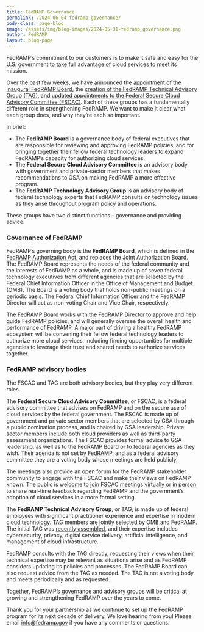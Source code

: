 ```yaml
---
title: FedRAMP Governance
permalink: /2024-06-04-fedramp-governance/
body-class: page-blog
image: /assets/img/blog-images/2024-05-31-fedramp_governance.png
author: FedRAMP
layout: blog-page
---
```

FedRAMP’s commitment to our customers is to make it safe and easy for the U.S. government to take full advantage of cloud services to meet its mission. 

Over the past few weeks, we have announced the <a href="https://www.gsa.gov/about-us/newsroom/news-releases/fedramp-board-launched-to-support-safe-secure-use-05142024" target="_blank" rel="noopener noreferrer">appointment of the inaugural FedRAMP Board</a>, the <a href="https://www.gsa.gov/about-us/newsroom/news-releases/fedramp-launches-technical-advisory-group-to-help-05212024" target="_blank" rel="noopener noreferrer">creation of the FedRAMP Technical Advisory Group (TAG)</a>, and <a href="https://www.gsa.gov/about-us/newsroom/news-releases/gsa-announces-membership-changes-to-federal-secure-05082024" target="_blank" rel="noopener noreferrer">updated appointments to the Federal Secure Cloud Advisory Committee (FSCAC)</a>. Each of these groups has a fundamentally different role in strengthening FedRAMP. We want to make it clear what each group does, and why they’re each so important. 

In brief:
- The <b>FedRAMP Board</b> is a governance body of federal executives that are responsible for reviewing and approving FedRAMP policies, and for bringing together their fellow federal technology leaders to expand FedRAMP’s capacity for authorizing cloud services.
- The <b>Federal Secure Cloud Advisory Committee</b> is an advisory body with government and private-sector members that makes recommendations to GSA on making FedRAMP a more effective program.
- The <b>FedRAMP Technology Advisory Group</b> is an advisory body of federal technology experts that FedRAMP consults on technology issues as they arise throughout program policy and operations.

These groups have two distinct functions - governance and providing advice. 

<h3>Governance of FedRAMP</h3>
FedRAMP’s governing body is the <b>FedRAMP Board</b>, which is defined in the <a href="https://www.fedramp.gov/blog/2023-01-11-announces-passing-fedramp-auth-act/" target="_blank" rel="noopener noreferrer">FedRAMP Authorization Act</a>, and replaces the Joint Authorization Board. The FedRAMP Board represents the needs of the federal community and the interests of FedRAMP as a whole, and is made up of seven federal technology executives from different agencies that are selected by the Federal Chief Information Officer in the Office of Management and Budget (OMB). The Board is a voting body that holds non-public meetings on a periodic basis. The Federal Chief Information Officer and the FedRAMP Director will act as non-voting Chair and Vice Chair, respectively.

The FedRAMP Board works with the FedRAMP Director to approve and help guide FedRAMP policies, and will generally oversee the overall health and performance of FedRAMP. A major part of driving a healthy FedRAMP ecosystem will be convening their fellow federal technology leaders to authorize more cloud services, including finding opportunities for multiple agencies to leverage their trust and shared needs to authorize services together.
 
<h3>FedRAMP advisory bodies</h3>

The FSCAC and TAG are both advisory bodies, but they play very different roles. 

The <b>Federal Secure Cloud Advisory Committee</b>, or FSCAC, is a federal advisory committee that advises on FedRAMP and on the secure use of cloud services by the federal government. The FSCAC  is made up of government and private sector members that are selected by GSA through a public nomination process, and is chaired by GSA leadership. Private sector members include both cloud providers as well as third-party assessment organizations. The FSCAC provides formal advice to GSA leadership, as well as to the FedRAMP Board or to federal agencies as they wish. Their agenda is not set by FedRAMP, and as a federal advisory committee they are a voting body whose meetings are held publicly.

The meetings also provide an open forum for the FedRAMP stakeholder community to engage with the FSCAC and make their views on FedRAMP known. The public is <a href="https://www.gsa.gov/technology/government-it-initiatives/federal-secure-cloud-advisory-committee/federal-secure-cloud-advisory-committee-meetings" target="_blank" rel="noopener noreferrer">welcome to join FSCAC meetings virtually or in person</a> to share real-time feedback regarding FedRAMP and the government’s adoption of cloud services in a more formal setting.

The <b>FedRAMP Technical Advisory Group</b>, or TAG, is made up of federal employees with significant practitioner experience and expertise in modern cloud technology. TAG members are jointly selected by OMB and FedRAMP. The initial TAG was <a href="https://www.gsa.gov/about-us/newsroom/news-releases/fedramp-launches-technical-advisory-group-to-help-05212024" target="_blank" rel="noopener noreferrer">recently assembled</a>, and their expertise includes cybersecurity, privacy, digital service delivery, artificial intelligence, and management of cloud infrastructure.

FedRAMP consults with the TAG directly, requesting their views when their technical expertise may be relevant as situations arise and as FedRAMP considers updating its policies and processes. The FedRAMP Board can also request advice from the TAG as needed. The TAG is not a voting body and meets periodically and as requested.  

Together, FedRAMP’s governance and advisory groups will be critical at growing and strengthening FedRAMP over the years to come.

Thank you for your partnership as we continue to set up the FedRAMP program for its next decade of delivery. We love hearing from you! Please email <a href="mailto:info@fedramp.gov" target="_blank" rel="noopener noreferrer">info@fedramp.gov</a> if you have any comments or questions.
